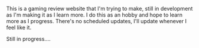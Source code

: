 This is a gaming review website that I'm trying to make, still in development as I'm making it as I learn more. I do this as an hobby and hope to learn more as I progress. 
There's no scheduled updates, I'll update whenever I feel like it.

Still in progress....


